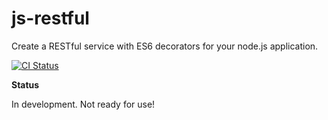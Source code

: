 # js-restful
Create a RESTful service with ES6 decorators for your node.js application.

[![CI Status](http://img.shields.io/travis/mseemann/js-restful.svg?style=flat)](https://travis-ci.org/mseemann/js-restful)

**Status**

In development. Not ready for use!